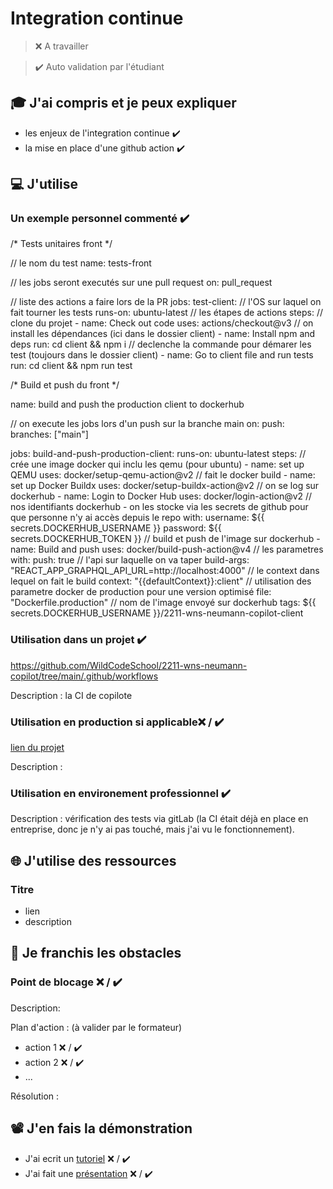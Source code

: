# Integration continue

> ❌ A travailler

> ✔️ Auto validation par l'étudiant

## 🎓 J'ai compris et je peux expliquer

- les enjeux de l'integration continue ✔️
- la mise en place d'une github action ✔️

## 💻 J'utilise

### Un exemple personnel commenté ✔️

/* Tests unitaires front */

// le nom du test
name: tests-front

// les jobs seront executés sur une pull request
on: pull_request

// liste des actions a faire lors de la PR
jobs:
  test-client:
    // l'OS sur laquel on fait tourner les tests
    runs-on: ubuntu-latest
    // les étapes de actions
    steps:
      // clone du projet
      - name: Check out code
        uses: actions/checkout@v3
      // on install les dépendances (ici dans le dossier client)
      - name: Install npm and deps
        run: cd client && npm i
      // declenche la commande pour démarer les test (toujours dans le dossier client)
      - name: Go to client file and run tests
        run: cd client && npm run test


/* Build et push du front */


name: build and push the production client to dockerhub

// on execute les jobs lors d'un push sur la branche main
on: 
  push:
    branches: ["main"]
  
jobs:
  build-and-push-production-client:
    runs-on: ubuntu-latest
    steps:
      // crée une image docker qui inclu les qemu (pour ubuntu)
      - name: set up QEMU
        uses: docker/setup-qemu-action@v2
      // fait le docker build
      - name: set up Docker Buildx
        uses: docker/setup-buildx-action@v2
      // on se log sur dockerhub
      - name: Login to Docker Hub
        uses: docker/login-action@v2
        // nos identifiants dockerhub - on les stocke via les secrets de github pour que personne n'y ai accès depuis le repo
        with:
          username: ${{ secrets.DOCKERHUB_USERNAME }}
          password: ${{ secrets.DOCKERHUB_TOKEN }}
      // build et push de l'image sur dockerhub
      - name: Build and push
        uses: docker/build-push-action@v4
        // les parametres
        with:
          push: true
          // l'api sur laquelle on va taper
          build-args: "REACT_APP_GRAPHQL_API_URL=http://localhost:4000"
          // le context dans lequel on fait le build
          context: "{{defaultContext}}:client"
          // utilisation des parametre docker de production pour une version optimisé
          file: "Dockerfile.production"
          // nom de l'image envoyé sur dockerhub
          tags: ${{ secrets.DOCKERHUB_USERNAME }}/2211-wns-neumann-copilot-client

### Utilisation dans un projet ✔️

https://github.com/WildCodeSchool/2211-wns-neumann-copilot/tree/main/.github/workflows

Description : la CI de copilote

### Utilisation en production si applicable❌ / ✔️

[lien du projet](...)

Description :

### Utilisation en environement professionnel ✔️

Description : vérification des tests via gitLab (la CI était déjà en place en entreprise, donc je n'y ai pas touché, mais j'ai vu le fonctionnement).

## 🌐 J'utilise des ressources

### Titre

- lien
- description

## 🚧 Je franchis les obstacles

### Point de blocage ❌ / ✔️

Description:

Plan d'action : (à valider par le formateur)

- action 1 ❌ / ✔️
- action 2 ❌ / ✔️
- ...

Résolution :

## 📽️ J'en fais la démonstration

- J'ai ecrit un [tutoriel](...) ❌ / ✔️
- J'ai fait une [présentation](...) ❌ / ✔️

